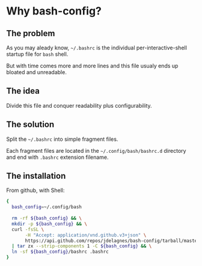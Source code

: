 # Why bash-config?

## The problem

As you may aleady know, `~/.bashrc` is the individual per-interactive-shell startup file for `bash` shell.

But with time comes more and more lines and this file usualy ends up bloated and unreadable.

## The idea

Divide this file and conquer readability plus configurability.

## The solution

Split the `~/.bashrc` into simple fragment files.

Each fragment files are located in the `~/.config/bash/bashrc.d` directory and end with `.bashrc` extension filename.

## The installation

From github, with Shell:

```sh
{
  bash_config=~/.config/bash
  
  rm -rf ${bash_config} && \
  mkdir -p ${bash_config} && \
  curl -fsSL \
       -H "Accept: application/vnd.github.v3+json" \
       https://api.github.com/repos/jdelagnes/bash-config/tarball/master \
  | tar zx --strip-components 1 -C ${bash_config} && \
  ln -sf ${bash_config}/bashrc .bashrc
}
```

